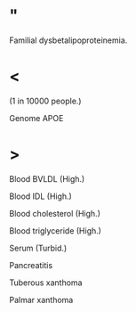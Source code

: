 # "

Familial dysbetalipoproteinemia.

# <

(1 in 10000 people.)

Genome APOE

# >

Blood BVLDL
(High.)

Blood IDL
(High.)

Blood cholesterol
(High.)

Blood triglyceride
(High.)

Serum
(Turbid.)

Pancreatitis

Tuberous xanthoma

Palmar xanthoma
